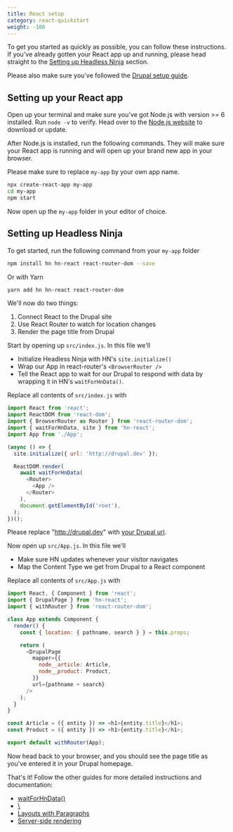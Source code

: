 ```yaml
---
title: React setup
category: react-quickstart
weight: -100
---
```


To get you started as quickly as possible, you can follow these instructions. If you've already gotten your React app up and running, please head straight to the [Setting up Headless Ninja](#setting-up-headless-ninja) section.

Please also make sure you've followed the [Drupal setup guide](/docs/drupal-quickstart).

## Setting up your React app

Open up your terminal and make sure you've got Node.js with version >= 6 installed. Run `node -v` to verify. Head over to the [Node.js website](https://nodejs.org) to download or update.

After Node.js is installed, run the following commands. They will make sure your React app is running and will open up your brand new app in your browser.

Please make sure to replace `my-app` by your own app name.

```bash
npx create-react-app my-app
cd my-app
npm start
```

Now open up the `my-app` folder in your editor of choice.

## Setting up Headless Ninja

To get started, run the following command from your `my-app` folder

```bash
npm install hn hn-react react-router-dom --save
```

Or with Yarn

```bash
yarn add hn hn-react react-router-dom
```

We'll now do two things:
1) Connect React to the Drupal site
2) Use React Router to watch for location changes
3) Render the page title from Drupal

Start by opening up `src/index.js`. In this file we'll

- Initialize Headless Ninja with HN's `site.initialize()`
- Wrap our App in react-router's `<BrowserRouter />`
- Tell the React app to wait for our Drupal to respond with data by wrapping it in HN's `waitForHnData()`.

Replace all contents of `src/index.js` with

```javascript
import React from 'react';
import ReactDOM from 'react-dom';
import { BrowserRouter as Router } from 'react-router-dom';
import { waitForHnData, site } from 'hn-react';
import App from './App';

(async () => {
  site.initialize({ url: 'http://drupal.dev' });

  ReactDOM.render(
    await waitForHnData(
      <Router>
        <App />
      </Router>
    ),
    document.getElementById('root'),
  );
})();
```

Please replace "<http://drupal.dev>" with [your Drupal url](/docs/drupal-quickstart).

Now open up `src/App.js`. In this file we'll

- Make sure HN updates whenever your visitor navigates
- Map the Content Type we get from Drupal to a React component

Replace all contents of `src/App.js` with

```javascript
import React, { Component } from 'react';
import { DrupalPage } from 'hn-react';
import { withRouter } from 'react-router-dom';

class App extends Component {
  render() {
    const { location: { pathname, search } } = this.props;

    return (
      <DrupalPage
        mapper={{
          node__article: Article,
          node__product: Product,
        }}
        url={pathname + search}
      />
    );
  }
}

const Article = ({ entity }) => <h1>{entity.title}</h1>;
const Product = ({ entity }) => <h1>{entity.title}</h1>;

export default withRouter(App);
```

Now head back to your browser, and you should see the page title as you've entered it in your Drupal homepage.

That's it! Follow the other guides for more detailed instructions and documentation:

- [waitForHnData()](/docs/reference/react#waitForHnData)
- [\\<DrupalPage />](/docs/reference/react#DrupalPage)
- [Layouts with Paragraphs](/docs/guides/layouts-with-paragraphs)
- [Server-side rendering](/docs/guides/server-side-rendering)
